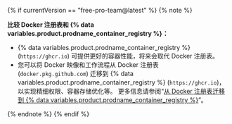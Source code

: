 {% if currentVersion == "free-pro-team@latest" %}
{% note %}

**比较 Docker 注册表和 {% data variables.product.prodname_container_registry %}：**
- {% data variables.product.prodname_container_registry %} (`https://ghcr.io`) 可提供更好的容器性能，将来会取代 Docker 注册表。
- 您可以将 Docker 映像和工作流程从 Docker 注册表  (`docker.pkg.github.com`)  迁移到 {% data variables.product.prodname_container_registry %} (`https://ghcr.io`)，以实现精细权限、容器存储优化等。 更多信息请参阅“[从 Docker 注册表迁移到 {% data variables.product.prodname_container_registry %}](/packages/working-with-a-github-packages-registry/migrating-to-the-container-registry-from-the-docker-registry)”。

{% endnote %}
{% endif %}
